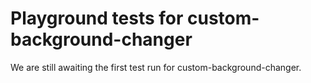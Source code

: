 # Playground tests for custom-background-changer
We are still awaiting the first test run for custom-background-changer.
